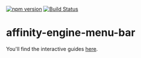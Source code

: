 [![npm version](https://badge.fury.io/js/affinity-engine-menu-bar.svg)](https://badge.fury.io/js/affinity-engine-menu-bar)
[![Build Status](https://travis-ci.org/affinity-engine/affinity-engine-menu-bar.svg?branch=master)](https://travis-ci.org/affinity-engine/affinity-engine-menu-bar)

# affinity-engine-menu-bar

You'll find the interactive guides [here](http://www.affinityengine.org/#/api/components/menu-bar).
